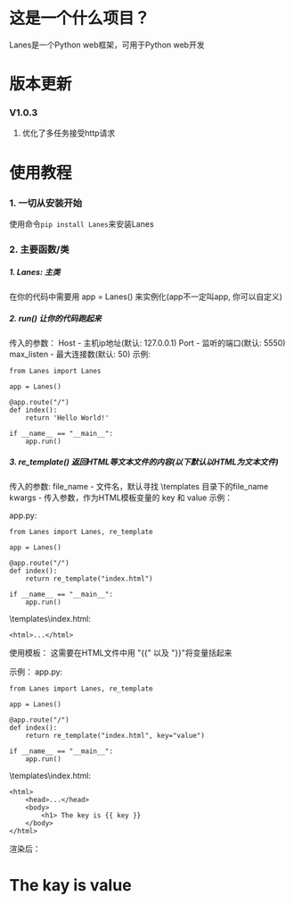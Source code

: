 # 这是一个什么项目？
Lanes是一个Python web框架，可用于Python web开发

# 版本更新
### V1.0.3
1. 优化了多任务接受http请求

# 使用教程
### 1. 一切从安装开始
使用命令`pip install Lanes`来安装Lanes
### 2. 主要函数/类

##### 1. Lanes: 主类
在你的代码中需要用 app = Lanes() 来实例化(app不一定叫app, 你可以自定义)

##### 2. run() 让你的代码跑起来
传入的参数： Host - 主机ip地址(默认: 127.0.0.1)
            Port - 监听的端口(默认: 5550)
            max_listen - 最大连接数(默认: 50)
示例: 

    from Lanes import Lanes

    app = Lanes()

    @app.route("/")
    def index():
        return 'Hello World!'

    if __name__ == "__main__":
        app.run()

##### 3. re_template() 返回HTML等文本文件的内容(以下默认以HTML为文本文件)
传入的参数: file_name - 文件名，默认寻找 \templates 目录下的file_name
           kwargs - 传入参数，作为HTML模板变量的 key 和 value
示例：

app.py:

    from Lanes import Lanes, re_template

    app = Lanes()

    @app.route("/")
    def index():
        return re_template("index.html")

    if __name__ == "__main__":
        app.run()
    
\templates\index.html:

    <html>...</html>

使用模板：
    这需要在HTML文件中用 "{{" 以及 "}}"将变量括起来

示例：
app.py:

    from Lanes import Lanes, re_template

    app = Lanes()

    @app.route("/")
    def index():
        return re_template("index.html", key="value")

    if __name__ == "__main__":
        app.run()
    
\templates\index.html:

    <html>
        <head>...</head>
        <body>
            <h1> The key is {{ key }}
        </body>
    </html>

渲染后：

<h1>The kay is value</h1>
